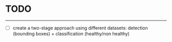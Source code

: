 # TODO
---

- [ ] create a two-stage approach using different datasets: detection (bounding boxes) + classification (healthy/non healthy)
